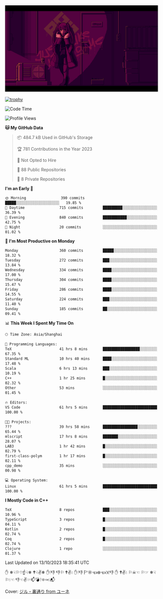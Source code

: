 ![](imgs/main.png)

[![trophy](https://github-profile-trophy.vercel.app/?username=NeilKleistGao&theme=dracula)](https://github.com/ryo-ma/github-profile-trophy)

<!--START_SECTION:waka-->
![Code Time](http://img.shields.io/badge/Code%20Time-224%20hrs%203%20mins-blue)

![Profile Views](http://img.shields.io/badge/Profile%20Views-0-blue)

**🐱 My GitHub Data** 

> 📦 484.7 kB Used in GitHub's Storage 
 > 
> 🏆 781 Contributions in the Year 2023
 > 
> 🚫 Not Opted to Hire
 > 
> 📜 88 Public Repositories 
 > 
> 🔑 8 Private Repositories 
 > 
**I'm an Early 🐤** 

```text
🌞 Morning                390 commits         █████░░░░░░░░░░░░░░░░░░░░   19.85 % 
🌆 Daytime                715 commits         █████████░░░░░░░░░░░░░░░░   36.39 % 
🌃 Evening                840 commits         ███████████░░░░░░░░░░░░░░   42.75 % 
🌙 Night                  20 commits          ░░░░░░░░░░░░░░░░░░░░░░░░░   01.02 % 
```
📅 **I'm Most Productive on Monday** 

```text
Monday                   360 commits         █████░░░░░░░░░░░░░░░░░░░░   18.32 % 
Tuesday                  272 commits         ███░░░░░░░░░░░░░░░░░░░░░░   13.84 % 
Wednesday                334 commits         ████░░░░░░░░░░░░░░░░░░░░░   17.00 % 
Thursday                 304 commits         ████░░░░░░░░░░░░░░░░░░░░░   15.47 % 
Friday                   286 commits         ████░░░░░░░░░░░░░░░░░░░░░   14.55 % 
Saturday                 224 commits         ███░░░░░░░░░░░░░░░░░░░░░░   11.40 % 
Sunday                   185 commits         ██░░░░░░░░░░░░░░░░░░░░░░░   09.41 % 
```


📊 **This Week I Spent My Time On** 

```text
🕑︎ Time Zone: Asia/Shanghai

💬 Programming Languages: 
TeX                      41 hrs 8 mins       █████████████████░░░░░░░░   67.35 % 
Standard ML              10 hrs 40 mins      ████░░░░░░░░░░░░░░░░░░░░░   17.48 % 
Scala                    6 hrs 13 mins       ███░░░░░░░░░░░░░░░░░░░░░░   10.19 % 
C++                      1 hr 25 mins        █░░░░░░░░░░░░░░░░░░░░░░░░   02.32 % 
Other                    53 mins             ░░░░░░░░░░░░░░░░░░░░░░░░░   01.45 % 

🔥 Editors: 
VS Code                  61 hrs 5 mins       █████████████████████████   100.00 % 

🐱‍💻 Projects: 
???                      39 hrs 58 mins      ████████████████░░░░░░░░░   65.44 % 
mlscript                 17 hrs 8 mins       ███████░░░░░░░░░░░░░░░░░░   28.07 % 
LAB3                     1 hr 42 mins        █░░░░░░░░░░░░░░░░░░░░░░░░   02.79 % 
first-class-polym        1 hr 17 mins        █░░░░░░░░░░░░░░░░░░░░░░░░   02.11 % 
cpp_demo                 35 mins             ░░░░░░░░░░░░░░░░░░░░░░░░░   00.98 % 

💻 Operating System: 
Linux                    61 hrs 5 mins       █████████████████████████   100.00 % 
```

**I Mostly Code in C++** 

```text
TeX                      8 repos             ███░░░░░░░░░░░░░░░░░░░░░░   10.96 % 
TypeScript               3 repos             █░░░░░░░░░░░░░░░░░░░░░░░░   04.11 % 
Kotlin                   2 repos             █░░░░░░░░░░░░░░░░░░░░░░░░   02.74 % 
Coq                      2 repos             █░░░░░░░░░░░░░░░░░░░░░░░░   02.74 % 
Clojure                  1 repo              ░░░░░░░░░░░░░░░░░░░░░░░░░   01.37 % 
```




 Last Updated on 13/10/2023 18:35:41 UTC
<!--END_SECTION:waka-->

✋ ❄☟⚐🕆☝☟❄ 🕈☟✌❄ ✋🕯👎 👎⚐ 🕈✌💧 ✋🕯👎 🏱☼☜❄☜☠👎 ✋ 🕈✌💧 ⚐☠☜ ⚐☞ ❄☟⚐💧☜ 👎☜✌☞📫💣🕆❄☜💧📬

Cover: [ジル・裏通り from ユーネ](https://www.pixiv.net/artworks/62127066)
